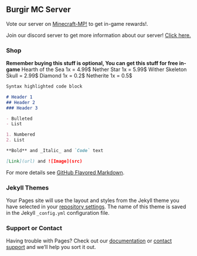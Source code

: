 ## Burgir MC Server

Vote our server on [Minecraft-MP!](https://minecraft-mp.com) to get in-game rewards!.

Join our discord server to get more information about our server! [Click here.](https://discord.com)

### Shop

**Remember buying this stuff is optional, You can get this stuff for free in-game**
Hearth of the Sea 1x = 4.99$
Nether Star 1x = 5.99$
Wither Skeleton Skull = 2.99$
Diamond 1x = 0.2$
Netherite 1x = 0.5$

```markdown
Syntax highlighted code block

# Header 1
## Header 2
### Header 3

- Bulleted
- List

1. Numbered
2. List

**Bold** and _Italic_ and `Code` text

[Link](url) and ![Image](src)
```

For more details see [GitHub Flavored Markdown](https://guides.github.com/features/mastering-markdown/).

### Jekyll Themes

Your Pages site will use the layout and styles from the Jekyll theme you have selected in your [repository settings](https://github.com/reoz-dev/burgir/settings/pages). The name of this theme is saved in the Jekyll `_config.yml` configuration file.

### Support or Contact

Having trouble with Pages? Check out our [documentation](https://docs.github.com/categories/github-pages-basics/) or [contact support](https://support.github.com/contact) and we’ll help you sort it out.
